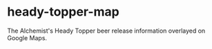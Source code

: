 heady-topper-map
================

The Alchemist's Heady Topper beer release information overlayed on Google Maps.
